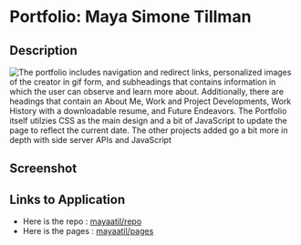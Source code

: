 # Portfolio: Maya Simone Tillman

## Description

![The portfolio includes navigation and redirect links, personalized images of the creator in gif form, and subheadings that contains information in which the user can observe and learn more about. Additionally, there are headings that contain an About Me, Work and Project Developments, Work History with a downloadable resume, and Future Endeavors. The Portfolio itself utilzies CSS as the main design and a bit of JavaScript to update the page to reflect the current date. The other projects added go a bit more in depth with side server APIs and JavaScript](./assets/images/screencapture-file-C-Users-mayas-code-hw2b-index-html-2022-02-13-22_36_48.png)

## Screenshot

## Links to Application

- Here is the repo : [mayaatil/repo]()
- Here is the pages : [mayaatil/pages](https://mayaatil.github.io/Portfolio/)
